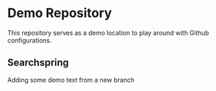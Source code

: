 # Demo Repository

This repository serves as a demo location to play around with Github configurations.

## Searchspring

Adding some demo text from a new branch